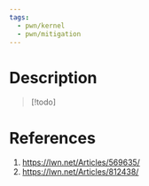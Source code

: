 ```yaml
---
tags:
  - pwn/kernel
  - pwn/mitigation
---
```

# Description
> [!todo]

# References
1. https://lwn.net/Articles/569635/
2. https://lwn.net/Articles/812438/